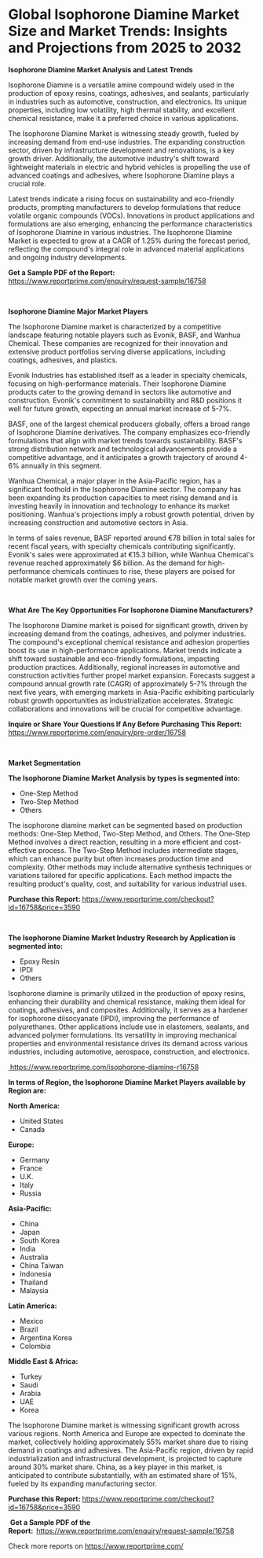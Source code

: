 <p><h1>Global Isophorone Diamine Market Size and Market Trends: Insights and Projections from 2025 to 2032</h1></p><p><strong>Isophorone Diamine Market Analysis and Latest Trends</strong></p>
<p><p>Isophorone Diamine is a versatile amine compound widely used in the production of epoxy resins, coatings, adhesives, and sealants, particularly in industries such as automotive, construction, and electronics. Its unique properties, including low volatility, high thermal stability, and excellent chemical resistance, make it a preferred choice in various applications.</p><p>The Isophorone Diamine Market is witnessing steady growth, fueled by increasing demand from end-use industries. The expanding construction sector, driven by infrastructure development and renovations, is a key growth driver. Additionally, the automotive industry's shift toward lightweight materials in electric and hybrid vehicles is propelling the use of advanced coatings and adhesives, where Isophorone Diamine plays a crucial role.</p><p>Latest trends indicate a rising focus on sustainability and eco-friendly products, prompting manufacturers to develop formulations that reduce volatile organic compounds (VOCs). Innovations in product applications and formulations are also emerging, enhancing the performance characteristics of Isophorone Diamine in various industries. The Isophorone Diamine Market is expected to grow at a CAGR of 1.25% during the forecast period, reflecting the compound's integral role in advanced material applications and ongoing industry developments.</p></p>
<p><strong>Get a Sample PDF of the Report:&nbsp;</strong> <a href="https://www.reportprime.com/enquiry/request-sample/16758?utm_campaign=3384&utm_medium=2&utm_source=Github&utm_content=ia&utm_term=18032025&utm_id=isophorone-diamine">https://www.reportprime.com/enquiry/request-sample/16758</a></p>
<p>&nbsp;</p>
<p><strong>Isophorone Diamine Major Market Players</strong></p>
<p><p>The Isophorone Diamine market is characterized by a competitive landscape featuring notable players such as Evonik, BASF, and Wanhua Chemical. These companies are recognized for their innovation and extensive product portfolios serving diverse applications, including coatings, adhesives, and plastics. </p><p>Evonik Industries has established itself as a leader in specialty chemicals, focusing on high-performance materials. Their Isophorone Diamine products cater to the growing demand in sectors like automotive and construction. Evonik's commitment to sustainability and R&D positions it well for future growth, expecting an annual market increase of 5-7%.</p><p>BASF, one of the largest chemical producers globally, offers a broad range of Isophorone Diamine derivatives. The company emphasizes eco-friendly formulations that align with market trends towards sustainability. BASF's strong distribution network and technological advancements provide a competitive advantage, and it anticipates a growth trajectory of around 4-6% annually in this segment.</p><p>Wanhua Chemical, a major player in the Asia-Pacific region, has a significant foothold in the Isophorone Diamine sector. The company has been expanding its production capacities to meet rising demand and is investing heavily in innovation and technology to enhance its market positioning. Wanhua's projections imply a robust growth potential, driven by increasing construction and automotive sectors in Asia.</p><p>In terms of sales revenue, BASF reported around €78 billion in total sales for recent fiscal years, with specialty chemicals contributing significantly. Evonik's sales were approximated at €15.3 billion, while Wanhua Chemical's revenue reached approximately $6 billion. As the demand for high-performance chemicals continues to rise, these players are poised for notable market growth over the coming years.</p></p>
<p>&nbsp;</p>
<p><strong>What Are The Key Opportunities For Isophorone Diamine Manufacturers?</strong></p>
<p><p>The Isophorone Diamine market is poised for significant growth, driven by increasing demand from the coatings, adhesives, and polymer industries. The compound's exceptional chemical resistance and adhesion properties boost its use in high-performance applications. Market trends indicate a shift toward sustainable and eco-friendly formulations, impacting production practices. Additionally, regional increases in automotive and construction activities further propel market expansion. Forecasts suggest a compound annual growth rate (CAGR) of approximately 5-7% through the next five years, with emerging markets in Asia-Pacific exhibiting particularly robust growth opportunities as industrialization accelerates. Strategic collaborations and innovations will be crucial for competitive advantage.</p></p>
<p><strong>Inquire or Share Your Questions If Any Before Purchasing This Report:</strong> <a href="https://www.reportprime.com/enquiry/pre-order/16758?utm_campaign=3384&utm_medium=2&utm_source=Github&utm_content=ia&utm_term=18032025&utm_id=isophorone-diamine">https://www.reportprime.com/enquiry/pre-order/16758</a></p>
<p>&nbsp;</p>
<p><strong>Market Segmentation</strong></p>
<p><strong>The Isophorone Diamine Market Analysis by types is segmented into:</strong></p>
<p><ul><li>One-Step Method</li><li>Two-Step Method</li><li>Others</li></ul></p>
<p><p>The isophorone diamine market can be segmented based on production methods: One-Step Method, Two-Step Method, and Others. The One-Step Method involves a direct reaction, resulting in a more efficient and cost-effective process. The Two-Step Method includes intermediate stages, which can enhance purity but often increases production time and complexity. Other methods may include alternative synthesis techniques or variations tailored for specific applications. Each method impacts the resulting product's quality, cost, and suitability for various industrial uses.</p></p>
<p><strong>Purchase this Report:&nbsp;</strong><a href="https://www.reportprime.com/checkout?id=16758&price=3590&utm_campaign=3384&utm_medium=2&utm_source=Github&utm_content=ia&utm_term=18032025&utm_id=isophorone-diamine">https://www.reportprime.com/checkout?id=16758&price=3590</a></p>
<p>&nbsp;</p>
<p><strong>The Isophorone Diamine Market Industry Research by Application is segmented into:</strong></p>
<p><ul><li>Epoxy Resin</li><li>IPDI</li><li>Others</li></ul></p>
<p><p>Isophorone diamine is primarily utilized in the production of epoxy resins, enhancing their durability and chemical resistance, making them ideal for coatings, adhesives, and composites. Additionally, it serves as a hardener for isophorone diisocyanate (IPDI), improving the performance of polyurethanes. Other applications include use in elastomers, sealants, and advanced polymer formulations. Its versatility in improving mechanical properties and environmental resistance drives its demand across various industries, including automotive, aerospace, construction, and electronics.</p></p>
<p><a href="https://www.reportprime.com/isophorone-diamine-r16758?utm_campaign=3384&utm_medium=2&utm_source=Github&utm_content=ia&utm_term=18032025&utm_id=isophorone-diamine">&nbsp;https://www.reportprime.com/isophorone-diamine-r16758</a></p>
<p><strong>In terms of Region, the Isophorone Diamine Market Players available by Region are:</strong></p>
<p>
    <p> <strong> North America: </strong>
        <ul>
            <li>United States</li>
            <li>Canada</li>
        </ul>
        </p> 
    <p> <strong> Europe: </strong>
        <ul>
            <li>Germany</li>
            <li>France</li>
            <li>U.K.</li>
            <li>Italy</li>
            <li>Russia</li>
        </ul>
        </p> 
    <p> <strong> Asia-Pacific: </strong>
        <ul>
            <li>China</li>
            <li>Japan</li>
            <li>South Korea</li>
            <li>India</li>
            <li>Australia</li>
            <li>China Taiwan</li>
            <li>Indonesia</li>
            <li>Thailand</li>
            <li>Malaysia</li>
        </ul>
        </p> 
    <p> <strong> Latin America: </strong>
        <ul>
            <li>Mexico</li>
            <li>Brazil</li>
            <li>Argentina Korea</li>
            <li>Colombia</li>
        </ul>
        </p> 
    <p> <strong> Middle East & Africa: </strong>
        <ul>
            <li>Turkey</li>
            <li>Saudi</li>
            <li>Arabia</li>
            <li>UAE</li>
            <li>Korea</li>
        </ul>
    </p>
    </p>
<p><p>The Isophorone Diamine market is witnessing significant growth across various regions. North America and Europe are expected to dominate the market, collectively holding approximately 55% market share due to rising demand in coatings and adhesives. The Asia-Pacific region, driven by rapid industrialization and infrastructural development, is projected to capture around 30% market share. China, as a key player in this market, is anticipated to contribute substantially, with an estimated share of 15%, fueled by its expanding manufacturing sector.</p></p>
<p><strong>Purchase this Report: </strong><a href="https://www.reportprime.com/checkout?id=16758&price=3590&utm_campaign=3384&utm_medium=2&utm_source=Github&utm_content=ia&utm_term=18032025&utm_id=isophorone-diamine">https://www.reportprime.com/checkout?id=16758&price=3590</a></p>
<p>&nbsp;<strong>Get a Sample PDF of the Report:&nbsp;&nbsp;</strong><a href="https://www.reportprime.com/enquiry/request-sample/16758?utm_campaign=3384&utm_medium=2&utm_source=Github&utm_content=ia&utm_term=18032025&utm_id=isophorone-diamine">https://www.reportprime.com/enquiry/request-sample/16758</a></p>
<p><strong></strong></p>
<p>Check more reports on <a href="https://www.reportprime.com/?utm_campaign=3384&utm_medium=2&utm_source=Github&utm_content=ia&utm_term=18032025&utm_id=isophorone-diamine">https://www.reportprime.com/</a></p>